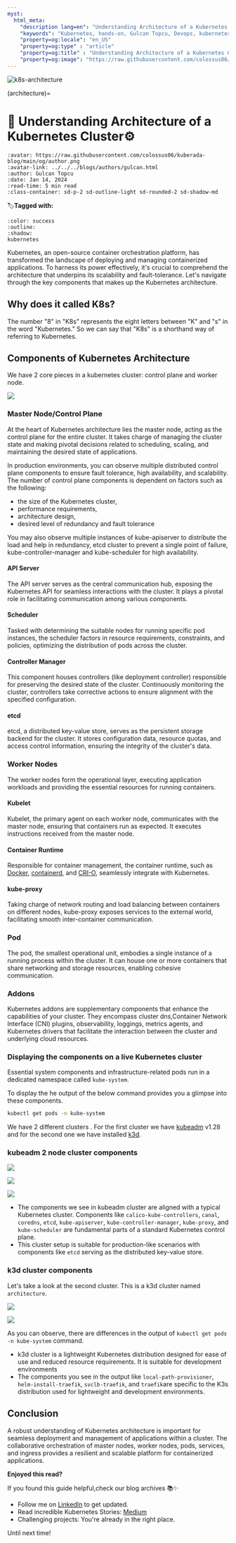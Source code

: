 ```yaml
---
myst:
  html_meta:
    "description lang=en": "Understanding Architecture of a Kubernetes Cluster"
    "keywords": "Kubernetes, hands-on, Gulcan Topcu, Devops, kubernetes architecture, control plane components, worker node components"
    "property=og:locale": "en_US"
    "property=og:type" : "article"
    "property=og:title" : "Understanding Architecture of a Kubernetes Cluster"
    "property=og:image": "https://raw.githubusercontent.com/colossus06/kuberada-blog/main/og/kubernetes-architecture.png"
---
```


<img src="https://raw.githubusercontent.com/colossus06/kuberada-blog/main/og/kubernetes-architecture.png" alt="k8s-architecture" class="bg-primary">

(architecture)=
# 🔩 Understanding Architecture of a Kubernetes Cluster⚙️ 

```{article-info}
:avatar: https://raw.githubusercontent.com/colossus06/kuberada-blog/main/og/author.png
:avatar-link: ../../../blogs/authors/gulcan.html
:author: Gulcan Topcu
:date: Jan 14, 2024
:read-time: 5 min read
:class-container: sd-p-2 sd-outline-light sd-rounded-2 sd-shadow-md
```

🏷️**Tagged with:**

```{button-link} ../../../blogs/tag/kubernetes.html
:color: success
:outline:
:shadow:
kubernetes
```

Kubernetes, an open-source container orchestration platform, has transformed the landscape of deploying and managing containerized applications. To harness its power effectively, it's crucial to comprehend the architecture that underpins its scalability and fault-tolerance. Let's navigate through the key components that makes up the Kubernetes architecture.


## Why does it called K8s?

The number "8" in "K8s" represents the eight letters between "K" and "s" in the word "Kubernetes." So we can say that "K8s" is a shorthand way of referring to Kubernetes. 

## Components of Kubernetes Architecture

We have 2 core pieces in a kubernetes cluster: control plane and worker node.


![](assets/diagram.png)

### Master Node/Control Plane

At the heart of Kubernetes architecture lies the master node, acting as the control plane for the entire cluster. It takes charge of managing the cluster state and making pivotal decisions related to scheduling, scaling, and maintaining the desired state of applications.

In production environments, you can observe multiple distributed control plane components to ensure fault tolerance, high availability, and scalability. The number of control plane components is dependent on factors such as the following:

- the size of the Kubernetes cluster, 
- performance requirements, 
- architecture design,
- desired level of redundancy and fault tolerance

You may also observe multiple instances of kube-apiserver to distribute the load and help in redundancy, etcd cluster to prevent a single point of failure, kube-controller-manager and kube-scheduler for high availability.

#### API Server

The API server serves as the central communication hub, exposing the Kubernetes API for seamless interactions with the cluster. It plays a pivotal role in facilitating communication among various components.

#### Scheduler

Tasked with determining the suitable nodes for running specific pod instances, the scheduler factors in resource requirements, constraints, and policies, optimizing the distribution of pods across the cluster.

#### Controller Manager

This component houses controllers (like deployment controller) responsible for preserving the desired state of the cluster. Continuously monitoring the cluster, controllers take corrective actions to ensure alignment with the specified configuration.

#### etcd

etcd, a distributed key-value store, serves as the persistent storage backend for the cluster. It stores configuration data, resource quotas, and access control information, ensuring the integrity of the cluster's data.

### Worker Nodes

The worker nodes form the operational layer, executing application workloads and providing the essential resources for running containers.

#### Kubelet

Kubelet, the primary agent on each worker node, communicates with the master node, ensuring that containers run as expected. It executes instructions received from the master node.

#### Container Runtime

Responsible for container management, the container runtime, such as [Docker](https://www.docker.com/), [containerd](https://containerd.io/), and [CRI-O](https://cri-o.io/), seamlessly integrate with Kubernetes.

#### kube-proxy

Taking charge of network routing and load balancing between containers on different nodes, kube-proxy exposes services to the external world, facilitating smooth inter-container communication.

### Pod

The pod, the smallest operational unit, embodies a single instance of a running process within the cluster. It can house one or more containers that share networking and storage resources, enabling cohesive communication.

### Addons

Kubernetes addons are supplementary components that enhance the capabilities of your cluster. They encompass cluster dns,Container Network Interface (CNI) plugins, observability, loggings, metrics agents, and Kubernetes drivers that facilitate the interaction between the cluster and underlying cloud resources.

### Displaying the components on a live Kubernetes cluster

Essential system components and infrastructure-related pods run in a dedicated namespace called `kube-system`.

To display the he output of the below command provides you a glimpse into these components.

```sh
kubectl get pods -n kube-system
```

We have 2 different clusters . For the first cluster we have [kubeadm](https://kubernetes.io/docs/reference/setup-tools/kubeadm/) v1.28 and for the second one we have installed [k3d](https://k3d.io/v5.6.0/#what-is-k3d).

### kubeadm 2 node cluster components


![](assets/20240114120023.png)

![](assets/20240114130252.png)

![](assets/20240114112959.png)


- The components we see in kubeadm cluster are aligned with a typical Kubernetes cluster. Components like `calico-kube-controllers`, `canal`, `coredns`, `etcd`, `kube-apiserver`, `kube-controller-manager`, `kube-proxy`, and `kube-scheduler` are fundamental parts of a standard Kubernetes control plane.
- This cluster setup is suitable for production-like scenarios with components like `etcd` serving as the distributed key-value store.

### k3d cluster components

Let's take a look at the second cluster. This is a k3d cluster named `architecture`. 

![](assets/20240114115629.png)

![](assets/20240114115526.png)


As you can observe, there are differences in the output of `kubectl get pods -n kube-system` command. 

- k3d cluster is a lightweight Kubernetes distribution designed for ease of use and reduced resource requirements. It is suitable for development environments
- The components you see in the output like `local-path-provisioner`, `helm-install-traefik`, `svclb-traefik`, and `traefik`are specific to the K3s distribution used for lightweight and development environments.


## Conclusion

A robust understanding of Kubernetes architecture is important for seamless deployment and management of applications within a cluster. The collaborative orchestration of master nodes, worker nodes, pods, services, and ingress provides a resilient and scalable platform for containerized applications. 

**Enjoyed this read?**

If you found this guide helpful,check our blog archives 📚✨

- Follow me on [LinkedIn](https://www.linkedin.com/in/gulcantopcu/) to get updated.
- Read incredible Kubernetes Stories: [Medium](https://medium.com/@gulcantopcu)
- Challenging projects: You're already in the right place.

Until next time!





